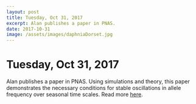 ```yaml
---
layout: post
title: Tuesday, Oct 31, 2017
excerpt: Alan publishes a paper in PNAS.
date: 2017-10-31
image: /assets/images/daphniaDorset.jpg
---
```

# Tuesday, Oct 31, 2017
Alan publishes a paper in PNAS. Using simulations and theory, this paper demonstrates the necessary conditions for stable oscillations in allele frequency over seasonal time scales. Read more [here](http://www.pnas.org/content/early/2017/10/27/1702994114.abstract.html).
